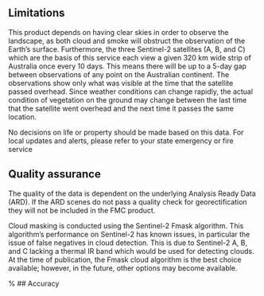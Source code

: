 ## Limitations

This product depends on having clear skies in order to observe the landscape, as both cloud and smoke will obstruct the observation of the Earth’s surface. Furthermore, the three Sentinel-2 satellites (A, B, and C) which are the basis of this service each view a given 320 km wide strip of Australia once every 10 days. This means there will be up to a 5-day gap between observations of any point on the Australian continent. The observations show only what was visible at the time that the satellite passed overhead. Since weather conditions can change rapidly, the actual condition of vegetation on the ground may change between the last time that the satellite went overhead and the next time it passes the same location.

No decisions on life or property should be made based on this data. For local updates and alerts, please refer to your state emergency or fire service

## Quality assurance

The quality of the data is dependent on the underlying Analysis Ready Data (ARD). If the ARD scenes do not pass a quality check for georectification they will not be included in the FMC product.

Cloud masking is conducted using the Sentinel-2 Fmask algorithm. This algorithm’s performance on Sentinel-2 has known issues, in particular the issue of false negatives in cloud detection. This is due to Sentinel-2 A, B, and C lacking a thermal IR band which would be used for detecting clouds. At the time of publication, the Fmask cloud algorithm is the best choice available; however, in the future, other options may become available.

% ## Accuracy
